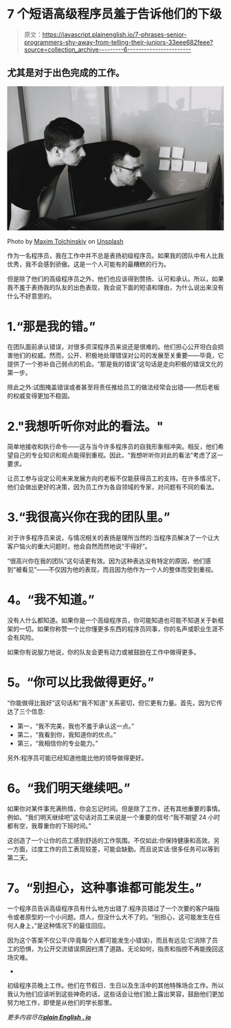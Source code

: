 # 7 个短语高级程序员羞于告诉他们的下级

> 原文：<https://javascript.plainenglish.io/7-phrases-senior-programmers-shy-away-from-telling-their-juniors-33eee682feee?source=collection_archive---------6----------------------->

## 尤其是对于出色完成的工作。

![](img/4141832c8824e4d3f69b114e5af644bb.png)

Photo by [Maxim Tolchinskiy](https://unsplash.com/@shaikhulud?utm_source=medium&utm_medium=referral) on [Unsplash](https://unsplash.com?utm_source=medium&utm_medium=referral)

作为一名程序员，我在工作中并不总是表扬初级程序员。如果我的团队中有人比我优秀，我不会感到骄傲。这是一个人可能有的最糟糕的行为。

但是除了他们的高级程序员之外，他们也应该得到赞扬、认可和承认。所以，如果我不羞于表扬我的队友的出色表现，我会说下面的短语和理由，为什么说出来没有什么不好意思的。

# 1.“那是我的错。”

在团队面前承认错误，对很多资深程序员来说还是很难的。他们担心公开坦白会损害他们的权威。然而，公开、积极地处理错误对公司的发展至关重要——毕竟，它提供了一个弥补自己弱点的机会。“那是我的错误”这句话是走向积极的错误文化的第一步。

除此之外:试图掩盖错误或者甚至将责任推给员工的做法经常会出错——然后老板的权威变得更加不稳固。

# 2."我想听听你对此的看法。"

简单地接收和执行命令——这与当今许多程序员的自我形象相冲突。相反，他们希望自己的专业知识和观点能得到重视。因此，“我想听听你对此的看法”考虑了这一要求。

让员工参与设定公司未来发展方向的老板不仅能获得员工的支持。在许多情况下，他们会做出更好的决策，因为员工作为各自领域的专家，对问题有不同的看法。

# 3.“我很高兴你在我的团队里。”

对于许多程序员来说，与情况相关的表扬是理所当然的:当程序员解决了一个让大客户恼火的重大问题时，他会自然而然地说“干得好”。

“很高兴你在我的团队”这句话更有效。因为这种表达没有特定的原因，他们感到“被看见”——不仅因为他的表现，而且因为他作为一个人的整体而受到重视。

# **4。“我不知道。”**

没有人什么都知道。如果你是一个高级程序员，你可能知道也可能不知道关于新框架的一切。如果你称赞一个比你懂更多东西的程序员同事，你的名声或职业生涯不会有风险。

如果你有说服力地说，你的队友会更有动力或被鼓励在工作中做得更多。

# **5。“你可以比我做得更好。”**

“你能做得比我好”这句话和“我不知道”关系密切，但它更有力量。首先，因为它传达了三个信息:

*   第一，“我不完美，我也不羞于承认这一点。”
*   第二，“我看到你，我知道你的优点。”
*   第三，“我相信你的专业能力。”

另外:程序员可能已经知道他能比他的领导做得更好。

# **6。“我们明天继续吧。”**

如果你对某件事充满热情，你会忘记时间。但是除了工作，还有其他重要的事情。例如，“我们明天继续吧”这句话对员工来说是一个重要的信号:“我不期望 24 小时都有空，我尊重你的下班时间。”

这创造了一个让你的员工感到舒适的工作氛围。不仅如此:你保持健康和高效。另一方面，过度工作的员工表现较差，可能会缺勤。而且说实话:很多任务可以等到第二天。

# **7。“别担心，这种事谁都可能发生。”**

一个程序员告诉高级程序员有什么地方出错了:程序员错过了一个次要的客户端指令或者原型的一个小问题。烦人，但没什么大不了的。“别担心，这可能发生在任何人身上，”是这种情况下的最佳回应。

因为这个答案不仅公平(毕竟每个人都可能发生小错误)，而且有远见:它消除了员工的恐惧，为公开交流错误原因扫清了道路。无论如何，指责和指控不再能挽回这场灾难。

-

初级程序员晚上工作。他们在节假日、生日以及生活中的其他特殊场合工作。所以我认为他们应该听到这些神奇的话，这些话会让他们脸上露出笑容，鼓励他们更加努力地工作，即使是从他们的学长那里。

*更多内容尽在*[***plain English . io***](http://plainenglish.io/)